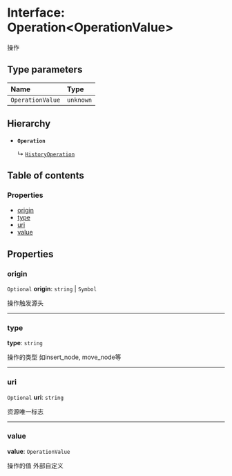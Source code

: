 # Interface: Operation\<OperationValue>

操作

## Type parameters

| Name | Type |
| :------ | :------ |
| `OperationValue` | `unknown` |

## Hierarchy

* **`Operation`**

  ↳ [`HistoryOperation`](/en/auto-docs/fixed-layout-editor/interfaces/HistoryOperation.md)

## Table of contents

### Properties

* [origin](/en/auto-docs/fixed-layout-editor/interfaces/Operation.md#origin)
* [type](/en/auto-docs/fixed-layout-editor/interfaces/Operation.md#type)
* [uri](/en/auto-docs/fixed-layout-editor/interfaces/Operation.md#uri)
* [value](/en/auto-docs/fixed-layout-editor/interfaces/Operation.md#value)

## Properties

### origin

`Optional` **origin**: `string` | `Symbol`

操作触发源头

***

### type

**type**: `string`

操作的类型 如insert\_node, move\_node等

***

### uri

`Optional` **uri**: `string`

资源唯一标志

***

### value

**value**: `OperationValue`

操作的值 外部自定义
